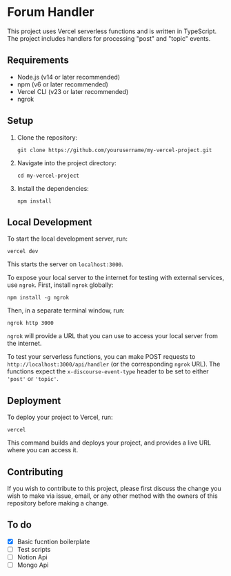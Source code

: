# Forum Handler

This project uses Vercel serverless functions and is written in TypeScript. The project includes handlers for processing "post" and "topic" events.

## Requirements

- Node.js (v14 or later recommended)
- npm (v6 or later recommended)
- Vercel CLI (v23 or later recommended)
- ngrok

## Setup

1. Clone the repository:

   ```
   git clone https://github.com/yourusername/my-vercel-project.git
   ```

2. Navigate into the project directory:

   ```
   cd my-vercel-project
   ```

3. Install the dependencies:

   ```
   npm install
   ```

## Local Development

To start the local development server, run:

```
vercel dev
```

This starts the server on `localhost:3000`.

To expose your local server to the internet for testing with external services, use `ngrok`. First, install `ngrok` globally:

```
npm install -g ngrok
```

Then, in a separate terminal window, run:

```
ngrok http 3000
```

`ngrok` will provide a URL that you can use to access your local server from the internet.

To test your serverless functions, you can make POST requests to `http://localhost:3000/api/handler` (or the corresponding `ngrok` URL). The functions expect the `x-discourse-event-type` header to be set to either `'post'` or `'topic'`.

## Deployment

To deploy your project to Vercel, run:

```
vercel
```

This command builds and deploys your project, and provides a live URL where you can access it.

## Contributing

If you wish to contribute to this project, please first discuss the change you wish to make via issue, email, or any other method with the owners of this repository before making a change.

## To do

- [x] Basic fucntion boilerplate
- [ ] Test scripts
- [ ] Notion Api
- [ ] Mongo Api
